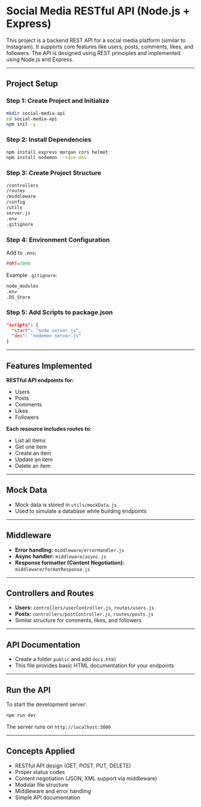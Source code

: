 # Social Media RESTful API (Node.js + Express)

This project is a backend REST API for a social media platform (similar to Instagram). It supports core features like users, posts, comments, likes, and followers. The API is designed using REST principles and implemented using Node.js and Express.

---

## Project Setup

### Step 1: Create Project and Initialize

```bash
mkdir social-media-api
cd social-media-api
npm init -y
```

### Step 2: Install Dependencies

```bash
npm install express morgan cors helmet
npm install nodemon --save-dev
```

### Step 3: Create Project Structure

```bash
/controllers
/routes
/middleware
/config
/utils
server.js
.env
.gitignore
```

### Step 4: Environment Configuration

Add to `.env`:

```ini
PORT=3000
```

Example `.gitignore`:

```bash
node_modules
.env
.DS_Store
```

### Step 5: Add Scripts to package.json

```json
"scripts": {
  "start": "node server.js",
  "dev": "nodemon server.js"
}
```

---

## Features Implemented

**RESTful API endpoints for:**
- Users
- Posts
- Comments
- Likes
- Followers

**Each resource includes routes to:**
- List all items
- Get one item
- Create an item
- Update an item
- Delete an item

---

## Mock Data

- Mock data is stored in `utils/mockData.js`
- Used to simulate a database while building endpoints

---

## Middleware

- **Error handling:** `middleware/errorHandler.js`
- **Async handler:** `middleware/async.js`
- **Response formatter (Content Negotiation):** `middleware/formatResponse.js`

---

## Controllers and Routes

- **Users:** `controllers/userController.js`, `routes/users.js`
- **Posts:** `controllers/postController.js`, `routes/posts.js`
- Similar structure for comments, likes, and followers

---

## API Documentation

- Create a folder `public` and add `docs.html`
- This file provides basic HTML documentation for your endpoints

---

## Run the API

To start the development server:

```bash
npm run dev
```

The server runs on `http://localhost:3000`

---

## Concepts Applied

- RESTful API design (GET, POST, PUT, DELETE)
- Proper status codes
- Content negotiation (JSON, XML support via middleware)
- Modular file structure
- Middleware and error handling
- Simple API documentation